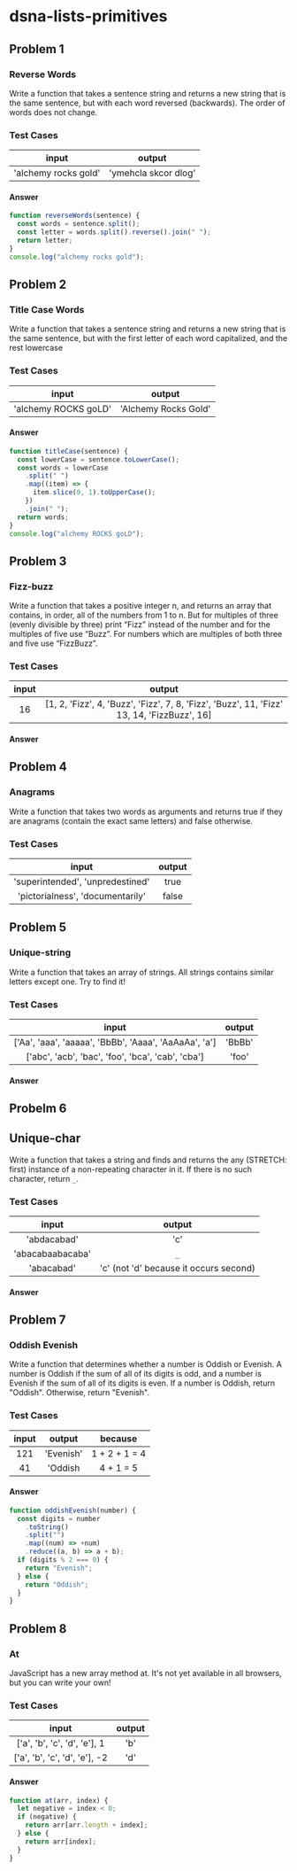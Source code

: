 # dsna-lists-primitives

## Problem 1

### Reverse Words

Write a function that takes a sentence string and returns a new string that is the same sentence, but with each word reversed (backwards). The order of words does not change.

### Test Cases

|        input         |        output        |
| :------------------: | :------------------: |
| 'alchemy rocks gold' | 'ymehcla skcor dlog' |

#### Answer

```js
function reverseWords(sentence) {
  const words = sentence.split();
  const letter = words.split().reverse().join(" ");
  return letter;
}
console.log("alchemy rocks gold");
```

## Problem 2

### Title Case Words

Write a function that takes a sentence string and returns a new string that is the same sentence, but with the first letter of each word capitalized, and the rest lowercase

### Test Cases

|        input         |        output        |
| :------------------: | :------------------: |
| 'alchemy ROCKS goLD' | 'Alchemy Rocks Gold' |

#### Answer

```js
function titleCase(sentence) {
  const lowerCase = sentence.toLowerCase();
  const words = lowerCase
    .split(" ")
    .map((item) => {
      item.slice(0, 1).toUpperCase();
    })
    .join(" ");
  return words;
}
console.log("alchemy ROCKS goLD");
```

## Problem 3

### Fizz-buzz

Write a function that takes a positive integer n, and returns an array that contains, in order, all of the numbers from 1 to n. But for multiples of three (evenly divisible by three) print “Fizz” instead of the number and for the multiples of five use “Buzz”. For numbers which are multiples of both three and five use “FizzBuzz”.

### Test Cases

| input |                                           output                                           |
| :---: | :----------------------------------------------------------------------------------------: |
|  16   | [1, 2, 'Fizz', 4, 'Buzz', 'Fizz', 7, 8, 'Fizz', 'Buzz', 11, 'Fizz' 13, 14, 'FizzBuzz', 16] |

#### Answer

## Problem 4

### Anagrams

Write a function that takes two words as arguments and returns true if they are anagrams (contain the exact same letters) and false otherwise.

### Test Cases

|              input               | output |
| :------------------------------: | :----: |
| 'superintended', 'unpredestined' |  true  |
| 'pictorialness', 'documentarily' | false  |

## Problem 5

### Unique-string

Write a function that takes an array of strings. All strings contains similar letters except one. Try to find it!

### Test Cases

|                         input                         | output |
| :---------------------------------------------------: | :----: |
| ['Aa', 'aaa', 'aaaaa', 'BbBb', 'Aaaa', 'AaAaAa', 'a'] | 'BbBb' |
|   ['abc', 'acb', 'bac', 'foo', 'bca', 'cab', 'cba']   | 'foo'  |

#### Answer

## Probelm 6

## Unique-char

Write a function that takes a string and finds and returns the any (STRETCH: first) instance of a non-repeating character in it. If there is no such character, return `_`.

### Test Cases

|      input       |                 output                 |
| :--------------: | :------------------------------------: |
|   'abdacabad'    |                  'c'                   |
| 'abacabaabacaba' |                  `_`                   |
|    'abacabad'    | 'c' (not 'd' because it occurs second) |

#### Answer

## Problem 7

### Oddish Evenish

Write a function that determines whether a number is Oddish or Evenish. A number is Oddish if the sum of all of its digits is odd, and a number is Evenish if the sum of all of its digits is even. If a number is Oddish, return "Oddish". Otherwise, return "Evenish".

### Test Cases

| input |  output   |    because    |
| :---: | :-------: | :-----------: |
|  121  | 'Evenish' | 1 + 2 + 1 = 4 |
|  41   |  'Oddish  |   4 + 1 = 5   |

#### Answer

```js
function oddishEvenish(number) {
  const digits = number
    .toString()
    .split("")
    .map((num) => +num)
    .reduce((a, b) => a + b);
  if (digits % 2 === 0) {
    return "Evenish";
  } else {
    return "Oddish";
  }
}
```

## Problem 8

### At

JavaScript has a new array method at. It's not yet available in all browsers, but you can write your own!

### Test Cases

|             input             | output |
| :---------------------------: | :----: |
| ['a', 'b', 'c', 'd', 'e'], 1  |  'b'   |
| ['a', 'b', 'c', 'd', 'e'], -2 |  'd'   |

#### Answer

```js
function at(arr, index) {
  let negative = index < 0;
  if (negative) {
    return arr[arr.length + index];
  } else {
    return arr[index];
  }
}
```
